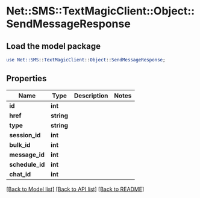 # Net::SMS::TextMagicClient::Object::SendMessageResponse

## Load the model package
```perl
use Net::SMS::TextMagicClient::Object::SendMessageResponse;
```

## Properties
Name | Type | Description | Notes
------------ | ------------- | ------------- | -------------
**id** | **int** |  | 
**href** | **string** |  | 
**type** | **string** |  | 
**session_id** | **int** |  | 
**bulk_id** | **int** |  | 
**message_id** | **int** |  | 
**schedule_id** | **int** |  | 
**chat_id** | **int** |  | 

[[Back to Model list]](../README.md#documentation-for-models) [[Back to API list]](../README.md#documentation-for-api-endpoints) [[Back to README]](../README.md)


